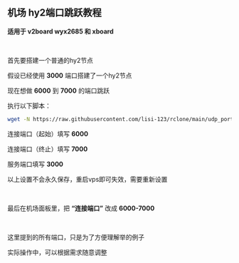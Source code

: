 ## 机场 hy2端口跳跃教程

**适用于 v2board wyx2685 和 xboard**


<br>

首先要搭建一个普通的hy2节点

假设已经使用 **3000** 端口搭建了一个hy2节点

现在想做 **6000** 到 **7000** 的端口跳跃

执行以下脚本：

```bash
wget -N https://raw.githubusercontent.com/lisi-123/rclone/main/udp_port_mapping.sh && bash ./udp_port_mapping.sh

```

连接端口（起始）填写 **6000**

连接端口（终止）填写 **7000**

服务端口填写 **3000**

以上设置不会永久保存，重启vps即可失效，需要重新设置

<br>

最后在机场面板里，把 **“连接端口”** 改成 **6000-7000**

<br>

这里提到的所有端口，只是为了方便理解举的例子

实际操作中，可以根据需求随意调整




<br>

